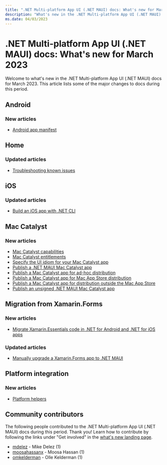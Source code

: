 ```yaml
---
title: ".NET Multi-platform App UI (.NET MAUI) docs: What's new for March 2023"
description: "What's new in the .NET Multi-platform App UI (.NET MAUI) docs for March 2023."
ms.date: 04/03/2023
---
```


# .NET Multi-platform App UI (.NET MAUI) docs: What's new for March 2023

Welcome to what's new in the .NET Multi-platform App UI (.NET MAUI) docs for March 2023. This article lists some of the major changes to docs during this period.

## Android

### New articles

- [Android app manifest](../android/manifest.md)

## Home

### Updated articles

- [Troubleshooting known issues](../troubleshooting.md)

## iOS

### Updated articles

- [Build an iOS app with .NET CLI](../ios/cli.md)

## Mac Catalyst

### New articles

- [Mac Catalyst capabilities](../mac-catalyst/capabilities.md)
- [Mac Catalyst entitlements](../mac-catalyst/entitlements.md)
- [Specify the UI idiom for your Mac Catalyst app](../mac-catalyst/user-interface-idiom.md)
- [Publish a .NET MAUI Mac Catalyst app](../mac-catalyst/deployment/index.md)
- [Publish a Mac Catalyst app for ad-hoc distribution](../mac-catalyst/deployment/publish-ad-hoc.md)
- [Publish a Mac Catalyst app for Mac App Store distribution](../mac-catalyst/deployment/publish-app-store.md)
- [Publish a Mac Catalyst app for distribution outside the Mac App Store](../mac-catalyst/deployment/publish-outside-app-store.md)
- [Publish an unsigned .NET MAUI Mac Catalyst app](../mac-catalyst/deployment/publish-unsigned.md)

## Migration from Xamarin.Forms

### New articles

- [Migrate Xamarin.Essentials code in .NET for Android and .NET for iOS apps](../migration/native-essentials.md)

### Updated articles

- [Manually upgrade a Xamarin.Forms app to .NET MAUI](../migration/forms-projects.md)

## Platform integration

### New articles

- [Platform helpers](../platform-integration/platform-helpers.md)

## Community contributors

The following people contributed to the .NET Multi-platform App UI (.NET MAUI) docs during this period. Thank you! Learn how to contribute by following the links under "Get involved" in the [what's new landing page](index.yml).

- [mdelez](https://github.com/mdelez) - Mike Delez (1)
- [moosahassanx](https://github.com/moosahassanx) - Moosa Hassan (1)
- [omkelderman](https://github.com/omkelderman) - Olle Kelderman (1)
